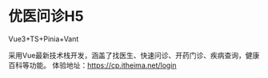 # 优医问诊H5

Vue3+TS+Pinia+Vant

采用Vue最新技术栈开发，涵盖了找医生、快速问诊、开药门诊、疾病查询，健康百科等功能。
体验地址：https://cp.itheima.net/login
